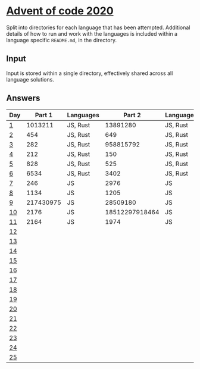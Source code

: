 # [Advent of code 2020](https://adventofcode.com/2020/)

Split into directories for each language that has been attempted. Additional
details of how to run and work with the languages is included within a language
specific `README.md`, in the directory.

## Input

Input is stored within a single directory, effectively shared across all
language solutions.

## Answers

| Day                                        | Part 1    | Languages | Part 2         | Languages |
| ---                                        | -------   | --------- | -------        | --------- |
| [1](https://adventofcode.com/2020/day/1)   | 1013211   | JS, Rust  | 13891280       | JS, Rust  |
| [2](https://adventofcode.com/2020/day/2)   | 454       | JS, Rust  | 649            | JS, Rust  |
| [3](https://adventofcode.com/2020/day/3)   | 282       | JS, Rust  | 958815792      | JS, Rust  |
| [4](https://adventofcode.com/2020/day/4)   | 212       | JS, Rust  | 150            | JS, Rust  |
| [5](https://adventofcode.com/2020/day/5)   | 828       | JS, Rust  | 525            | JS, Rust  |
| [6](https://adventofcode.com/2020/day/6)   | 6534      | JS, Rust  | 3402           | JS, Rust  |
| [7](https://adventofcode.com/2020/day/7)   | 246       | JS        | 2976           | JS        |
| [8](https://adventofcode.com/2020/day/8)   | 1134      | JS        | 1205           | JS        |
| [9](https://adventofcode.com/2020/day/9)   | 217430975 | JS        | 28509180       | JS        |
| [10](https://adventofcode.com/2020/day/10) | 2176      | JS        | 18512297918464 | JS        |
| [11](https://adventofcode.com/2020/day/11) | 2164      | JS        | 1974           | JS        |
| [12](https://adventofcode.com/2020/day/12) |           |           |                |           |
| [13](https://adventofcode.com/2020/day/13) |           |           |                |           |
| [14](https://adventofcode.com/2020/day/14) |           |           |                |           |
| [15](https://adventofcode.com/2020/day/15) |           |           |                |           |
| [16](https://adventofcode.com/2020/day/16) |           |           |                |           |
| [17](https://adventofcode.com/2020/day/17) |           |           |                |           |
| [18](https://adventofcode.com/2020/day/18) |           |           |                |           |
| [19](https://adventofcode.com/2020/day/19) |           |           |                |           |
| [20](https://adventofcode.com/2020/day/20) |           |           |                |           |
| [21](https://adventofcode.com/2020/day/21) |           |           |                |           |
| [22](https://adventofcode.com/2020/day/22) |           |           |                |           |
| [23](https://adventofcode.com/2020/day/23) |           |           |                |           |
| [24](https://adventofcode.com/2020/day/24) |           |           |                |           |
| [25](https://adventofcode.com/2020/day/25) |           |           |                |           |
